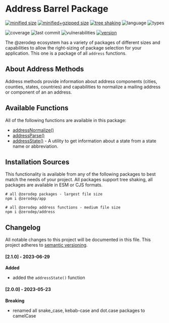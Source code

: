 # Address Barrel Package

[![minified size](https://img.shields.io/bundlephobia/min/@zerodep/address?style=flat-square&color=blue)](https://bundlephobia.com/package/@zerodep/address) [![minified+gzipped size](https://img.shields.io/bundlephobia/minzip/@zerodep/address?style=flat-square&color=blue)](https://bundlephobia.com/package/@zerodep/address) [![tree shaking](https://img.shields.io/badge/tree%20shaking-supported-blue?style=flat-square)](https://bundlephobia.com/package/@zerodep/address) ![language](https://img.shields.io/github/languages/top/cdepage/zerodep?style=flat-square) ![types](https://badgen.net/npm/types/@zerodep/address?style=flat-square)

![coverage](https://img.shields.io/badge/coverage-100%25-green?style=flat-square) ![last commit](https://img.shields.io/github/last-commit/cdepage/zerodep?style=flat-square) ![vulnerabilities](https://img.shields.io/snyk/vulnerabilities/npm/@zerodep/address?style=flat-square) [![version](https://img.shields.io/npm/v/@zerodep/address?style=flat-square&color=blue)](https://www.npmjs.com/package/@zerodep/address)

The @zerodep ecosystem has a variety of packages of different sizes and capabilities to allow the right-sizing of package selection for your application. This one is a package of all `address` functions.

## About Address Methods

Address methods provide information about address components (cities, counties, states, countries) and capabilities to normalize a mailing address or component of an an address.

## Available Functions

All of the following functions are available in this package:

- [addressNormalize()](address/normalize.md)
- [addressParse()](address/parse.md)
- [addressState()](address/state.md) - A utility to get information about a state from a state name or abbreviation.

## Installation Sources

This functionality is available from any of the following packages to best match the needs of your project. All packages support tree shaking, all packages are available in ESM or CJS formats.

```shell
# all @zerodep packages - largest file size
npm i @zerodep/app

# all @zerodep address functions - medium file size
npm i @zerodep/address
```

## Changelog

All notable changes to this project will be documented in this file. This project adheres to [semantic versioning](https://semver.org/spec/v2.0.0.html).

#### [2.1.0] - 2023-06-29

**Added**

- added the `addressState()` function

#### [2.0.0] - 2023-05-23

**Breaking**

- renamed all snake_case, kebab-case and dot.case packages to camelCase
